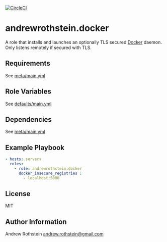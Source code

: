 [![CircleCI](https://circleci.com/gh/andrewrothstein/ansible-docker.svg?style=svg)](https://circleci.com/gh/andrewrothstein/ansible-docker)

andrewrothstein.docker
======

A role that installs and launches an optionally TLS secured [Docker](https://docker.io) daemon. Only listens remotely if secured with TLS.

Requirements
------------
See [meta/main.yml](meta/main.yml)


Role Variables
--------------

See [defaults/main.yml](defaults/main.yml)

Dependencies
------------

See [meta/main.yml](meta/main.yml)

Example Playbook
----------------

```yml
- hosts: servers
  roles:
    - role: andrewrothstein.docker
	  docker_insecure_registries :
	    - localhost:5000
```

License
-------

MIT

Author Information
------------------

Andrew Rothstein <andrew.rothstein@gmail.com>
